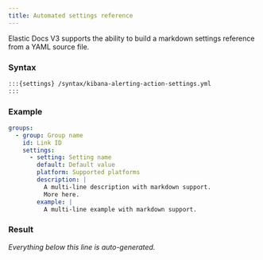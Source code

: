 ```yaml
---
title: Automated settings reference
---
```


Elastic Docs V3 supports the ability to build a markdown settings reference from a YAML source file.

### Syntax

```markdown
:::{settings} /syntax/kibana-alerting-action-settings.yml
:::
```

### Example

```yaml
groups:
  - group: Group name
    id: Link ID
    settings:
      - setting: Setting name
        default: Default value
        platform: Supported platforms
        description: |
          A multi-line description with markdown support.
          More here.
        example: |
          A multi-line example with markdown support.
```

### Result

_Everything below this line is auto-generated._

```{settings} /syntax/kibana-alerting-action-settings.yml
```